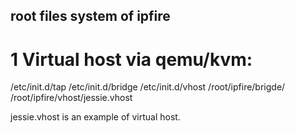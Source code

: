 ## root files system of ipfire 

# 1 Virtual host via qemu/kvm:
/etc/init.d/tap
/etc/init.d/bridge
/etc/init.d/vhost
/root/ipfire/brigde/
/root/ipfire/vhost/jessie.vhost

jessie.vhost is an example of virtual host.
